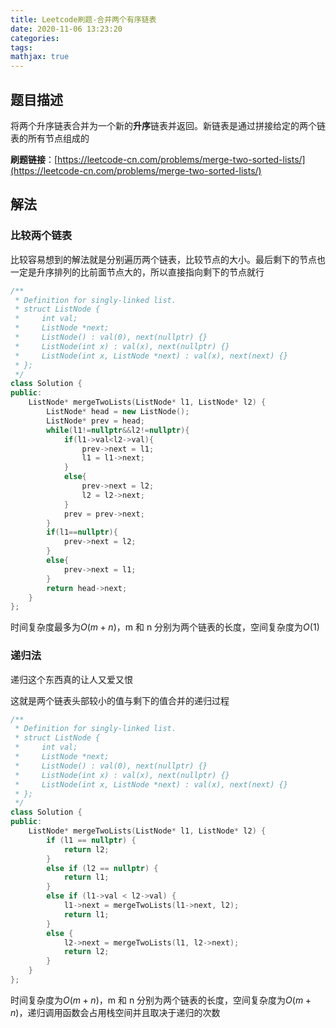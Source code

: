 ```yaml
---
title: Leetcode刷题-合并两个有序链表
date: 2020-11-06 13:23:20
categories:
tags:
mathjax: true
---
```


## 题目描述

将两个升序链表合并为一个新的**升序**链表并返回。新链表是通过拼接给定的两个链表的所有节点组成的

**刷题链接**：[https://leetcode-cn.com/problems/merge-two-sorted-lists/](https://leetcode-cn.com/problems/merge-two-sorted-lists/)

<!--more-->

## 解法

### 比较两个链表

比较容易想到的解法就是分别遍历两个链表，比较节点的大小。最后剩下的节点也一定是升序排列的比前面节点大的，所以直接指向剩下的节点就行

```C++
/**
 * Definition for singly-linked list.
 * struct ListNode {
 *     int val;
 *     ListNode *next;
 *     ListNode() : val(0), next(nullptr) {}
 *     ListNode(int x) : val(x), next(nullptr) {}
 *     ListNode(int x, ListNode *next) : val(x), next(next) {}
 * };
 */
class Solution {
public:
    ListNode* mergeTwoLists(ListNode* l1, ListNode* l2) {
        ListNode* head = new ListNode();
        ListNode* prev = head;
        while(l1!=nullptr&&l2!=nullptr){
            if(l1->val<l2->val){
                prev->next = l1;
                l1 = l1->next;
            }
            else{
                prev->next = l2;
                l2 = l2->next;
            }
            prev = prev->next;
        }
        if(l1==nullptr){
            prev->next = l2;
        }
        else{
            prev->next = l1;
        }
        return head->next;
    }
};
```

时间复杂度最多为$O(m+n)$，m 和 n 分别为两个链表的长度，空间复杂度为$O(1)$

### 递归法

递归这个东西真的让人又爱又恨

这就是两个链表头部较小的值与剩下的值合并的递归过程

```C++
/**
 * Definition for singly-linked list.
 * struct ListNode {
 *     int val;
 *     ListNode *next;
 *     ListNode() : val(0), next(nullptr) {}
 *     ListNode(int x) : val(x), next(nullptr) {}
 *     ListNode(int x, ListNode *next) : val(x), next(next) {}
 * };
 */
class Solution {
public:
    ListNode* mergeTwoLists(ListNode* l1, ListNode* l2) {
        if (l1 == nullptr) {
            return l2;
        }
        else if (l2 == nullptr) {
            return l1;
        }
        else if (l1->val < l2->val) {
            l1->next = mergeTwoLists(l1->next, l2);
            return l1;
        }
        else {
            l2->next = mergeTwoLists(l1, l2->next);
            return l2;
        }
    }
};
```

时间复杂度为$O(m+n)$，m 和 n 分别为两个链表的长度，空间复杂度为$O(m+n)$，递归调用函数会占用栈空间并且取决于递归的次数
